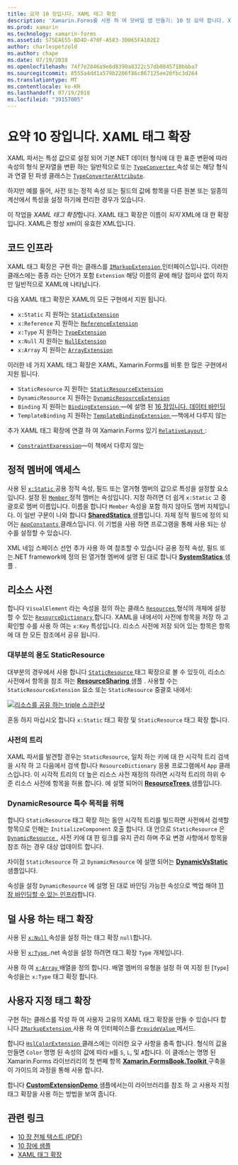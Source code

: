 ```yaml
---
title: 요약 10 장입니다. XAML 태그 확장
description: 'Xamarin.Forms를 사용 하 여 모바일 앱 만들기: 10 장 요약 합니다. XAML 태그 확장'
ms.prod: xamarin
ms.technology: xamarin-forms
ms.assetid: 575EAE55-BD4D-470F-A583-3D065FA102E2
author: charlespetzold
ms.author: chape
ms.date: 07/19/2018
ms.openlocfilehash: 74f7e2846a9e8d8390a8322c57db0845718bbba7
ms.sourcegitcommit: 8555a4dd1a579b2206f86c867125ee20fbc3d264
ms.translationtype: MT
ms.contentlocale: ko-KR
ms.lasthandoff: 07/19/2018
ms.locfileid: "39157005"
---
```

# <a name="summary-of-chapter-10-xaml-markup-extensions"></a>요약 10 장입니다. XAML 태그 확장

XAML 파서는 특성 값으로 설정 되어 기본.NET 데이터 형식에 대 한 표준 변환에 따라 속성의 형식 문자열을 변환 하는 일반적으로 또는 [ `TypeConverter` ](xref:Xamarin.Forms.TypeConverter) 속성 또는 해당 형식과 연결 된 파생 클래스는 [`TypeConverterAttribute`](xref:Xamarin.Forms.TypeConverterAttribute).

하지만 예를 들어, 사전 또는 정적 속성 또는 필드의 값에 항목을 다른 원본 또는 일종의 계산에서 특성을 설정 하기에 편리한 경우가 있습니다.

이 작업을 *XAML 태그 확장*합니다. XAML 태그 확장은 이름이 *되지* XML에 대 한 확장입니다. XAML은 항상 xml이 유효한 XML입니다.

## <a name="the-code-infrastructure"></a>코드 인프라

XAML 태그 확장은 구현 하는 클래스를 [ `IMarkupExtension` ](xref:Xamarin.Forms.Xaml.IMarkupExtension) 인터페이스입니다. 이러한 클래스에는 종종 라는 단어가 포함 `Extension` 해당 이름의 끝에 해당 접미사 없이 하지만 일반적으로 XAML에 나타납니다.

다음 XAML 태그 확장은 XAML의 모든 구현에서 지원 됩니다.

- `x:Static` 지 원하는 [`StaticExtension`](xref:Xamarin.Forms.Xaml.StaticExtension)
- `x:Reference` 지 원하는 [`ReferenceExtension`](xref:Xamarin.Forms.Xaml.ReferenceExtension)
- `x:Type` 지 원하는 [`TypeExtension`](xref:Xamarin.Forms.Xaml.TypeExtension)
- `x:Null` 지 원하는 [`NullExtension`](xref:Xamarin.Forms.Xaml.NullExtension)
- `x:Array` 지 원하는 [`ArrayExtension`](xref:Xamarin.Forms.Xaml.ArrayExtension)

이러한 네 가지 XAML 태그 확장은 XAML, Xamarin.Forms를 비롯 한 많은 구현에서 지원 됩니다.

- `StaticResource` 지 원하는 [`StaticResourceExtension`](xref:Xamarin.Forms.Xaml.StaticResourceExtension)
- `DynamicResource` 지 원하는 [`DynamicResourceExtension`](xref:Xamarin.Forms.Xaml.DynamicResourceExtension)
- `Binding` 지 원하는 [ `BindingExtension` ](xref:Xamarin.Forms.Xaml.BindingExtension) &mdash;에 설명 된 [16 장입니다. 데이터 바인딩](#chapter16)
- `TemplateBinding` 지 원하는 [ `TemplateBindingExtension` ](xref:Xamarin.Forms.Xaml.TemplateBindingExtension) &mdash;책에서 다루지 않는

추가 XAML 태그 확장에 연결 하 여 Xamarin.Forms 있기 [ `RelativeLayout` ](xref:Xamarin.Forms.RelativeLayout):

- [`ConstraintExpression`](xref:Xamarin.Forms.ConstraintExpression)&mdash;이 책에서 다루지 않는

## <a name="accessing-static-members"></a>정적 멤버에 액세스

사용 된 [ `x:Static` ](xref:Xamarin.Forms.Xaml.StaticExtension) 공용 정적 속성, 필드 또는 열거형 멤버의 값으로 특성을 설정할 요소입니다. 설정 된 [ `Member` ](xref:Xamarin.Forms.Xaml.StaticExtension.Member) 정적 멤버는 속성입니다. 지정 하려면 더 쉽게 `x:Static` 고 중괄호로 멤버 이름입니다. 이름을 합니다 `Member` 속성을 포함 하지 않아도 멤버 자체입니다. 이 일반 구문이 나와 합니다 [ **SharedStatics** ](https://github.com/xamarin/xamarin-forms-book-samples/tree/master/Chapter10/SharedStatics) 샘플입니다. 자체 정적 필드에 정의 되어는 [ `AppConstants` ](https://github.com/xamarin/xamarin-forms-book-samples/blob/master/Chapter10/SharedStatics/SharedStatics/SharedStatics/AppConstants.cs) 클래스입니다. 이 기법을 사용 하면 프로그램을 통해 사용 되는 상수를 설정할 수 있습니다.

XML 네임 스페이스 선언 추가 사용 하 여 참조할 수 있습니다 공용 정적 속성, 필드 또는.NET framework에 정의 된 열거형 멤버에 설명 된 대로 합니다 [ **SystemStatics** ](https://github.com/xamarin/xamarin-forms-book-samples/tree/master/Chapter10/SystemStatics) 샘플 .

## <a name="resource-dictionaries"></a>리소스 사전

합니다 `VisualElement` 라는 속성을 정의 하는 클래스 [ `Resources` ](xref:Xamarin.Forms.VisualElement.Resources) 형식의 개체에 설정할 수 있는 [ `ResourceDictionary` ](xref:Xamarin.Forms.ResourceDictionary)합니다. XAML을 내에서이 사전에 항목을 저장 하 고 확인할 수를 사용 하 여는 `x:Key` 특성입니다. 리소스 사전에 저장 되어 있는 항목은 항목에 대 한 모든 참조에서 공유 됩니다.

### <a name="staticresource-for-most-purposes"></a>대부분의 용도 StaticResource

대부분의 경우에서 사용 합니다 [ `StaticResource` ](xref:Xamarin.Forms.Xaml.StaticResourceExtension) 태그 확장으로 볼 수 있듯이, 리소스 사전에서 항목을 참조 하는 [ **ResourceSharing** ](https://github.com/xamarin/xamarin-forms-book-samples/tree/master/Chapter10/ResourceSharing) 샘플 . 사용할 수는 `StaticResourceExtension` 요소 또는 `StaticResource` 중괄호 내에서:

[![리소스를 공유 하는 triple 스크린샷](images/ch10fg03-small.png "리소스 공유")](images/ch10fg03-large.png#lightbox "리소스 공유")

혼동 하지 마십시오 합니다 `x:Static` 태그 확장 및 `StaticResource` 태그 확장 합니다.

### <a name="a-tree-of-dictionaries"></a>사전의 트리

XAML 파서를 발견할 경우는 `StaticResource`, 일치 하는 키에 대 한 시각적 트리 검색을 시작 하 고 다음에서 검색 합니다 `ResourceDictionary` 응용 프로그램에서 `App` 클래스입니다. 이 시각적 트리의 더 높은 리소스 사전 재정의 하려면 시각적 트리의 하위 수준 리소스 사전에 항목을 허용 합니다. 에 설명 되어이 [ **ResourceTrees** ](https://github.com/xamarin/xamarin-forms-book-samples/tree/master/Chapter10/ResourceTrees) 샘플입니다.

### <a name="dynamicresource-for-special-purposes"></a>DynamicResource 특수 목적을 위해

합니다 `StaticResource` 태그 확장 하는 동안 시각적 트리를 빌드하면 사전에서 검색할 항목으로 인해는 `InitializeComponent` 호출 합니다. 대 안으로 `StaticResource` 은 [ `DynamicResource` ](xref:Xamarin.Forms.Xaml.DynamicResourceExtension), 사전 키에 대 한 링크를 유지 관리 하며 주요 변경 사항에서 항목을 참조 하는 경우 대상 업데이트 합니다.

차이점 `StaticResource` 하 고 `DynamicResource` 에 설명 되어는 [ **DynamicVsStatic** ](https://github.com/xamarin/xamarin-forms-book-samples/tree/master/Chapter10/DynamicVsStatic) 샘플입니다.

속성을 설정 `DynamicResource` 에 설명 된 대로 바인딩 가능한 속성으로 백업 해야 [11 장 바인딩할 수 있는 인프라](chapter11.md)합니다.

## <a name="lesser-used-markup-extensions"></a>덜 사용 하는 태그 확장

사용 된 [ `x:Null` ](xref:Xamarin.Forms.Xaml.NullExtension) 속성을 설정 하는 태그 확장 `null`합니다.

사용 된 [ `x:Type` ](xref:Xamarin.Forms.Xaml.TypeExtension) .net 속성을 설정 하려면 태그 확장 `Type` 개체입니다.

사용 하 여 [ `x:Array` ](xref:Xamarin.Forms.Xaml.ArrayExtension) 배열을 정의 합니다. 배열 멤버의 유형을 설정 하 여 지정 된 [`Type`] 속성을는 `x:Type` 태그 확장 합니다.

## <a name="a-custom-markup-extension"></a>사용자 지정 태그 확장

구현 하는 클래스를 작성 하 여 사용자 고유의 XAML 태그 확장을 만들 수 있습니다 합니다 [ `IMarkupExtension` ](xref:Xamarin.Forms.Xaml.IMarkupExtension) 사용 하 여 인터페이스를 [ `ProvideValue` ](xref:Xamarin.Forms.Xaml.IMarkupExtension.ProvideValue(System.IServiceProvider)) 메서드.

합니다 [ `HslColorExtension` ](https://github.com/xamarin/xamarin-forms-book-samples/blob/master/Libraries/Xamarin.FormsBook.Toolkit/Xamarin.FormsBook.Toolkit/HslColorExtension.cs) 클래스에는 이러한 요구 사항을 충족 합니다. 형식의 값을 만들면 `Color` 명명 된 속성의 값에 따라 `H`를 `S`, `L`, 및 `A`합니다. 이 클래스는 명명 된 Xamarin.Forms 라이브러리의 첫 번째 항목 [ **Xamarin.FormsBook.Toolkit** ](https://github.com/xamarin/xamarin-forms-book-samples/tree/master/Libraries/Xamarin.FormsBook.Toolkit) 구축을이 가이드의 과정을 통해 사용 합니다.

합니다 [ **CustomExtensionDemo** ](https://github.com/xamarin/xamarin-forms-book-samples/tree/master/Chapter10/CustomExtensionDemo) 샘플에서는이 라이브러리를 참조 하 고 사용자 지정 태그 확장을 사용 하는 방법을 보여 줍니다.

## <a name="related-links"></a>관련 링크

- [10 장 전체 텍스트 (PDF)](https://download.xamarin.com/developer/xamarin-forms-book/XamarinFormsBook-Ch10-Apr2016.pdf)
- [10 장에 샘플](https://github.com/xamarin/xamarin-forms-book-samples/tree/master/Chapter10)
- [XAML 태그 확장](~/xamarin-forms/xaml/markup-extensions/index.md)
